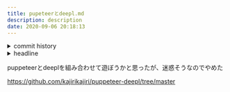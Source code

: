 ```yaml
---
title: pupeteerとdeepl.md
description: description
date: 2020-09-06 20:18:13
---
```

<!-- history area start -->
<details><summary>commit history</summary><div><ol>

</ol></div></details>
<!-- history area end -->
<!-- toc area start -->
<details><summary>headline</summary><div>
<!-- START doctoc -->
<!-- END doctoc -->

</div></details>

<!-- toc area end -->
puppeteerとdeeplを組み合わせて遊ぼうかと思ったが、迷惑そうなのでやめた

https://github.com/kajirikajiri/puppeteer-deepl/tree/master
